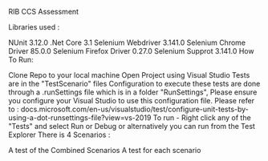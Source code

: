 RIB CCS Assessment

Libraries used :

NUnit 3.12.0
.Net Core 3.1
Selenium Webdriver 3.141.0
Selenium Chrome Driver 85.0.0
Selenium Firefox Driver 0.27.0
Selenium Supprot 3.141.0
How To Run:

Clone Repo to your local machine
Open Project using Visual Studio
Tests are in the "TestScenario" files
Configuration to execute these tests are done through a .runSettings file which is in a folder "RunSettings", Please ensure you configure your Visual Studio to use this configuration file. Please refer to : docs.microsoft.com/en-us/visualstudio/test/configure-unit-tests-by-using-a-dot-runsettings-file?view=vs-2019
To run - Right click any of the "Tests" and select Run or Debug or alternatively you can run from the Test Explorer
There is 4 Scenarios :

A test of the Combined Scenarios
A test for each scenario

